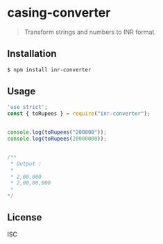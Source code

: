 # casing-converter

> Transform strings and numbers to INR format.

## Installation

```sh
$ npm install inr-converter
```

## Usage

```javascript
'use strict';
const { toRupees } = require("inr-converter");


console.log(toRupees("200000"));
console.log(toRupees(20000000));


/** 
 * Output :
 * 
 * 2,00,000
 * 2,00,00,000
 * 
*/

```

## License

ISC